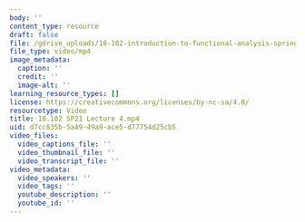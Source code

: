 ```yaml
---
body: ''
content_type: resource
draft: false
file: /gdrive_uploads/18-102-introduction-to-functional-analysis-spring-2021/1_HlcTCE4pgOq0X5n8k6bmr2jl_BNEDwO/18102-sp21-lecture-4.mp4
file_type: video/mp4
image_metadata:
  caption: ''
  credit: ''
  image-alt: ''
learning_resource_types: []
license: https://creativecommons.org/licenses/by-nc-sa/4.0/
resourcetype: Video
title: 18.102 SP21 Lecture 4.mp4
uid: d7cc835b-5a49-49a9-ace5-d77754d25cb5
video_files:
  video_captions_file: ''
  video_thumbnail_file: ''
  video_transcript_file: ''
video_metadata:
  video_speakers: ''
  video_tags: ''
  youtube_description: ''
  youtube_id: ''
---
```

